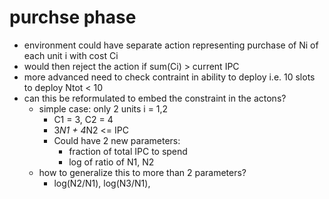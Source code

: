 # purchse phase
* environment could have separate action representing purchase of Ni of each unit i with cost Ci
* would then reject the action if sum(Ci) > current IPC
* more advanced need to check contraint in ability to deploy i.e. 10 slots to deploy Ntot < 10
* can this be reformulated to embed the constraint in the actons?
    * simple case:  only 2 units i = 1,2
        * C1 = 3, C2 = 4
        * 3*N1 + 4*N2 <= IPC
        * Could have 2 new parameters:
            * fraction of total IPC to spend
            * log of ratio of N1, N2
    * how to generalize this to more than 2 parameters?
        * log(N2/N1), log(N3/N1), 
